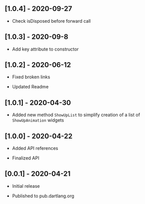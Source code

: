 ## [1.0.4] - 2020-09-27

* Check isDisposed before forward call

## [1.0.3] - 2020-09-8

* Add key attribute to constructor

## [1.0.2] - 2020-06-12

* Fixed broken links

* Updated Readme

## [1.0.1] - 2020-04-30

* Added new method `ShowUpList` to simplify creation of a list of `ShowUpAnimation` widgets

## [1.0.0] - 2020-04-22

* Added API references

* Finalized API

## [0.0.1] - 2020-04-21

* Initial release

* Published to pub.dartlang.org
